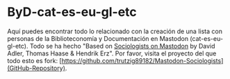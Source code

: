 # ByD-cat-es-eu-gl-etc

Aquí puedes encontrar todo lo relacionado con la creación de una lista con personas de la Biblioteconomía y Documentación en Mastodon (cat-es-eu-gl-etc). Todo se ha hecho "Based on [Sociologists on Mastodon](https://trutzig89182.github.io/Mastodon-Sociologists/) by David Adler, Thomas Haase & Hendrik Erz". Por favor, visita el proyecto del que todo esto es fork: [https://github.com/trutzig89182/Mastodon-Sociologists](GitHub-Repository).
